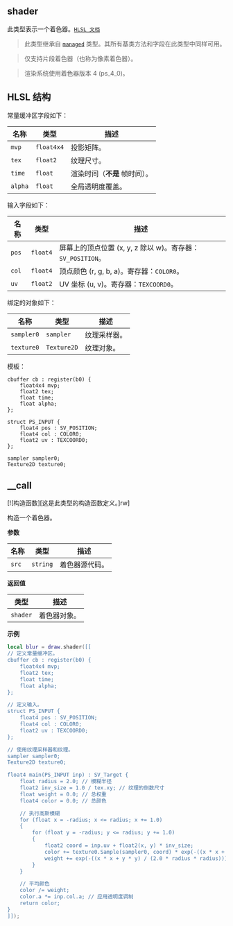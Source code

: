 ## shader

此类型表示一个着色器。[`HLSL 文档`](https://learn.microsoft.com/zh-cn/windows/win32/direct3dhlsl/dx-graphics-hlsl-reference)

> 此类型继承自 [`managed`](/api/draw/managed "此类型表示一个托管对象。你不能直接创建此类型的实例。") 类型。其所有基类方法和字段在此类型中同样可用。

> 仅支持片段着色器（也称为像素着色器）。

> 渲染系统使用着色器版本 4 (ps_4_0)。

## HLSL 结构
常量缓冲区字段如下：

| 名称 | 类型 | 描述 |
| ---- | ---- | ----------- |
| `mvp` | `float4x4` | 投影矩阵。 |
| `tex` | `float2` | 纹理尺寸。 |
| `time` | `float` | 渲染时间（**不是** 帧时间）。 |
| `alpha` | `float` | 全局透明度覆盖。 |

输入字段如下：

| 名称 | 类型 | 描述 |
| ---- | ---- | ----------- |
| `pos` | `float4` | 屏幕上的顶点位置 (x, y, z 除以 w)。寄存器：`SV_POSITION`。 |
| `col` | `float4` | 顶点颜色 (r, g, b, a)。寄存器：`COLOR0`。 |
| `uv` | `float2` | UV 坐标 (u, v)。寄存器：`TEXCOORD0`。 |

绑定的对象如下：

| 名称 | 类型 | 描述 |
| ---- | ---- | ----------- |
| `sampler0` | `sampler` | 纹理采样器。 |
| `texture0` | `Texture2D` | 纹理对象。 |

模板：

```shader
cbuffer cb : register(b0) {
    float4x4 mvp;
    float2 tex;
    float time;
    float alpha;
};

struct PS_INPUT {
    float4 pos : SV_POSITION;
    float4 col : COLOR0;
    float2 uv : TEXCOORD0;
};

sampler sampler0;
Texture2D texture0;
```

## __call

[![构造函数][这是此类型的构造函数定义。]rw]

构造一个着色器。

**参数**

| 名称 | 类型 | 描述 |
| ---- | ---- | ----------- |
| `src` | `string` | 着色器源代码。 |

**返回值**

| 类型 | 描述 |
| ---- | ----------- |
| `shader` | 着色器对象。 |

**示例**

```lua
local blur = draw.shader([[
// 定义常量缓冲区。
cbuffer cb : register(b0) {
    float4x4 mvp;
    float2 tex;
    float time;
    float alpha;
};

// 定义输入。
struct PS_INPUT {
    float4 pos : SV_POSITION;
    float4 col : COLOR0;
    float2 uv : TEXCOORD0;
};

// 使用纹理采样器和纹理。
sampler sampler0;
Texture2D texture0;

float4 main(PS_INPUT inp) : SV_Target {
    float radius = 2.0; // 模糊半径
    float2 inv_size = 1.0 / tex.xy; // 纹理的倒数尺寸
    float weight = 0.0; // 总权重
    float4 color = 0.0; // 总颜色

    // 执行高斯模糊
    for (float x = -radius; x <= radius; x += 1.0)
    {
        for (float y = -radius; y <= radius; y += 1.0)
        {
            float2 coord = inp.uv + float2(x, y) * inv_size;
            color += texture0.Sample(sampler0, coord) * exp(-((x * x + y * y) / (2.0 * radius * radius)));
            weight += exp(-((x * x + y * y) / (2.0 * radius * radius)));
        }
    }

    // 平均颜色
    color /= weight;
    color.a *= inp.col.a; // 应用透明度调制
    return color;
}
]]);
```